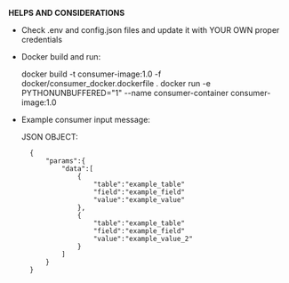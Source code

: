 **HELPS AND CONSIDERATIONS** 

* Check .env and config.json files and update it with YOUR OWN proper credentials

* Docker build and run:

    docker build -t consumer-image:1.0 -f docker/consumer_docker.dockerfile .
    docker run -e PYTHONUNBUFFERED="1" --name consumer-container consumer-image:1.0

* Example consumer input message:

    JSON OBJECT:

        {
            "params":{
                "data":[
                    {
                        "table":"example_table"
                        "field":"example_field"
                        "value":"example_value"
                    },
                    {
                        "table":"example_table"
                        "field":"example_field"
                        "value":"example_value_2"
                    }
                ]
            }
        }



